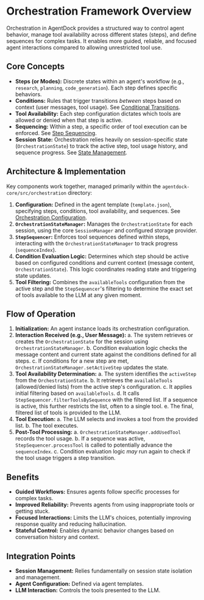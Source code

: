 # Orchestration Framework Overview

Orchestration in AgentDock provides a structured way to control agent behavior, manage tool availability across different states (steps), and define sequences for complex tasks. It enables more guided, reliable, and focused agent interactions compared to allowing unrestricted tool use.

## Core Concepts

-   **Steps (or Modes):** Discrete states within an agent's workflow (e.g., `research`, `planning`, `code_generation`). Each step defines specific behaviors.
-   **Conditions:** Rules that trigger transitions *between* steps based on context (user messages, tool usage). See [Conditional Transitions](./conditional-transitions.md).
-   **Tool Availability:** Each step configuration dictates which tools are allowed or denied when that step is active.
-   **Sequencing:** Within a step, a specific order of tool execution can be enforced. See [Step Sequencing](./step-sequencing.md).
-   **Session State:** Orchestration relies heavily on session-specific state (`OrchestrationState`) to track the active step, tool usage history, and sequence progress. See [State Management](./state-management.md).

## Architecture & Implementation

Key components work together, managed primarily within the `agentdock-core/src/orchestration` directory:

1.  **Configuration:** Defined in the agent template (`template.json`), specifying steps, conditions, tool availability, and sequences. See [Orchestration Configuration](./orchestration-config.md).
2.  **`OrchestrationStateManager`:** Manages the `OrchestrationState` for each session, using the core `SessionManager` and configured storage provider.
3.  **`StepSequencer`:** Enforces tool sequences defined within steps, interacting with the `OrchestrationStateManager` to track progress (`sequenceIndex`).
4.  **Condition Evaluation Logic:** Determines which step should be active based on configured conditions and current context (message content, `OrchestrationState`). This logic coordinates reading state and triggering state updates.
5.  **Tool Filtering:** Combines the `availableTools` configuration from the active step and the `StepSequencer`'s filtering to determine the exact set of tools available to the LLM at any given moment.

## Flow of Operation

1.  **Initialization:** An agent instance loads its orchestration configuration.
2.  **Interaction Received (e.g., User Message):**
    a.  The system retrieves or creates the `OrchestrationState` for the session using `OrchestrationStateManager`.
    b.  Condition evaluation logic checks the message content and current state against the conditions defined for all steps.
    c.  If conditions for a new step are met, `OrchestrationStateManager.setActiveStep` updates the state.
3.  **Tool Availability Determination:**
    a.  The system identifies the `activeStep` from the `OrchestrationState`.
    b.  It retrieves the `availableTools` (allowed/denied lists) from the active step's configuration.
    c.  It applies initial filtering based on `availableTools`.
    d.  It calls `StepSequencer.filterToolsBySequence` with the filtered list. If a sequence is active, this further restricts the list, often to a single tool.
    e.  The final, filtered list of tools is provided to the LLM.
4.  **Tool Execution:**
    a.  The LLM selects and invokes a tool from the provided list.
    b.  The tool executes.
5.  **Post-Tool Processing:**
    a.  `OrchestrationStateManager.addUsedTool` records the tool usage.
    b.  If a sequence was active, `StepSequencer.processTool` is called to potentially advance the `sequenceIndex`.
    c.  Condition evaluation logic *may* run again to check if the tool usage triggers a step transition.

## Benefits

-   **Guided Workflows:** Ensures agents follow specific processes for complex tasks.
-   **Improved Reliability:** Prevents agents from using inappropriate tools or getting stuck.
-   **Focused Interactions:** Limits the LLM's choices, potentially improving response quality and reducing hallucination.
-   **Stateful Control:** Enables dynamic behavior changes based on conversation history and context.

## Integration Points

-   **Session Management:** Relies fundamentally on session state isolation and management.
-   **Agent Configuration:** Defined via agent templates.
-   **LLM Interaction:** Controls the tools presented to the LLM.